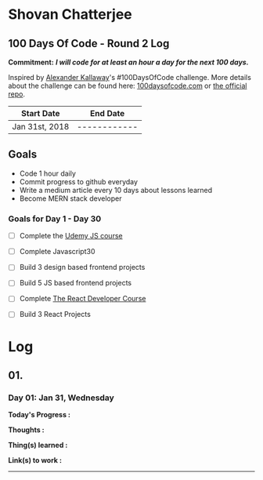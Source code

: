 <!-- markdownlint-disable MD022 MD032 -->

# Shovan Chatterjee

## 100 Days Of Code - Round 2 Log

**Commitment:** **_I will code for at least an hour a day for the next 100 days._**

Inspired by [Alexander Kallaway](https://twitter.com/ka11away)'s #100DaysOfCode challenge. More details about the challenge can be found here: [100daysofcode.com](http://100daysofcode.com/) or [the official repo](https://github.com/Kallaway/100-days-of-code).

| Start Date     | End Date     |
| -------------- | ------------ |
| Jan 31st, 2018 | ------------ |

## Goals

* Code 1 hour daily
* Commit progress to github everyday
* Write a medium article every 10 days about lessons learned
* Become MERN stack developer

### Goals for Day 1 - Day 30

* [ ] Complete the [Udemy JS course](https://www.udemy.com/the-complete-javascript-course/)
* [ ] Complete Javascript30
* [ ] Build 3 design based frontend projects
* [ ] Build 5 JS based frontend projects

* [ ] Complete [The React Developer Course](https://www.udemy.com/react-2nd-edition/)
* [ ] Build 3 React Projects

# Log

<!--

## XX.
### Day XX: Feb , day

**Today's Progress :**

**Thoughts :**

**Thing(s) learned :**

**Link(s) to work :**

---

-->

## 01.

### Day 01: Jan 31, Wednesday

**Today's Progress :**

**Thoughts :**

**Thing(s) learned :**

**Link(s) to work :**

---

<!-- ## 05. Medium UI project
### Day 05: January 19, Friday

**Today's Progress :** Coded two more sections of the Medium UI project. Still have some problem in Firefox, I think most related to grid-row height. Will look into it, after coding it in Chrome. The story feed section seemed bit complex, but at the end it was just changing the flex-direction property and it worked. Cool!!

![Medium clone story feed section](https://user-images.githubusercontent.com/16104985/35186073-56f62e04-fe34-11e7-81d2-e99e61d998ed.png)

**Thoughts :** Over the course of time, my CSS course has improved a lot. Special thanks to the Udemy advanced CSS course. Feels quite confident working with CSS now. Now, need to get to that same level with Javascript too. Starting the JS course from tomorrow.

**Thing(s) learned :** More coding, less learning.

**Link(s) to work :**
- [Live Site](https://shovanch.com/ui-projects/medium-ui) (Work-in-progress)
- [Github Repo](https://github.com/shovanch/ui-projects/tree/master/medium-ui)

---

## 04. Working on MediumUI clone
### Day 04: January 18, Thursday

**Today's Progress :** Back to coding after 2 weeks. Made some progress on the medium UI project. Done with the header and top two sections.

![Medium Homepage clone](https://user-images.githubusercontent.com/16104985/35112487-37cc1cb4-fca4-11e7-853c-5f135b3c7c84.png)

**Thoughts :** Its a good idea to practice both Dev and UI skills by cloning other sites. On that note, working on the medium homepage. Quite confident that I would be able to do it nearly the same. Although there's some margin issue on Firefox. Will debug them after doing it on Chrome.

**Thing(s) learned :** Nothing learnt. Mostly practicing upon the old ones.

**Link(s) to work :**
- [Live Site](https://shovanch.com/ui-projects/medium-ui) (Work-in-progress)
- [Github Repo](https://github.com/shovanch/ui-projects/tree/master/medium-ui)

---

## 03. Making CSS grid responsive
### Day 03: January 4, Thursday

**Today's Progress :** Had a bit of work left on the CSS grid project from yesterday. Wrote the media queries for the layout. Now, it looks on great on all widths.

**Thoughts :** Missed last day. Had extreme headache. Couldn't focus on work. Neeed to keep this missed day numbers minimal. Writing the media queries for grid and realized how easy it is now compared to the tons of code for floats and even flexbox. Most of the layout can be made responsive at the first place using properties like minmax(), min-content, max-content. Its all buttery smooth. The only problem is browser support. I dont want to write duplicate code for old browsers. So, from now on its going to be all grids. Flexbox at most as fallback. Couldn't start the medium-clone project as expected today. Lets get on with it with full force from tomorrow. 🔥

**Thing(s) learned :**
- How to make CSS grid layout responsive using media queries
- How to make fallback for grid using @supports rule

**Link(s) to work :**
- [CSS grid project code](https://github.com/shovanch/advanced-css-course-projects/tree/master/Nexter)
- [Live project site](https://shovanch.com/advanced-css-course-projects/Nexter/)


---

## 02. Completed Nexter project
### Day 02: January 2, Tuesday

**Today's Progress :** Completed the nexter project as part of Advanced CSS course.

**Thoughts :** Learned lot about CSS Grid in this projects, in various situations and use cases. Will complete the media queries tomorrow. Then, moving on to the project- Cloning the homepage of Medium using grid. Quite excited. The completed project looks really great.

![Webpage gif](https://media.giphy.com/media/d2iYkL9TzZj7kGBO/giphy.gif)

**Thing(s) learned :**
- Using ::before and ::after pseudo elements as grid items
- How to make the commonly used 'Seen on' section

**Link(s) to work :**
- [CSS grid project code](https://github.com/shovanch/advanced-css-course-projects/tree/master/Nexter)
- [Live project site](https://shovanch.com/advanced-css-course-projects/Nexter/)  (Not fully-responsive yet)

---

## 01. Working with CSS Grid
### Day 01: January 1, Monday

**Today's Progress :** Made a reusable card component using grid and flexbox together. Worked on making a image gallery using CSS grid. Quite great, once got the hang of the syntax.

**Thoughts :** So far so good. CSS grid looks quite promising. It also made working with CSS layouts fun instead of the hack-n-slash with float. Important thing to note that Grid and flexbox compliment each other, not as replacement. Grid for 2D, Flexbox for 1D. The image gallery part was really cool. Basically it was just laying the template-columns and then placing each grid item following the grid-lines. Kid's stuff.

![capture](https://user-images.githubusercontent.com/16104985/34470598-f740ecac-ef5a-11e7-9dcc-b674633026f8.PNG)

Also learned a rather cool emmet trick to use while writing HTML markup for this type of image gallery

```html
<!-- This and then pressing tab would-
(img.gallery__img--$[src="img/gallery-$"][alt="Gallery Image $"])*5

<!-- print this number of times specified in increasing order, 😎
<img src="img/gallery-1" alt="Gallery Image 1" class="gallery__img--1">
```
**Thing(s) learned :**
- How to make a simple card component using grid and flexbox
- Grid overlapping method + z-index to position items.
- `<sup>` tag to write superscript numbers
- object-fit property for images to maintain aspect ratio

**Link(s) to work :**
- [CSS grid project code](https://github.com/shovanch/advanced-css-course-projects/tree/master/Nexter)
- [Live project site](https://shovanch.com/advanced-css-course-projects/Nexter/)  (work-in-progress)

---
 -->
